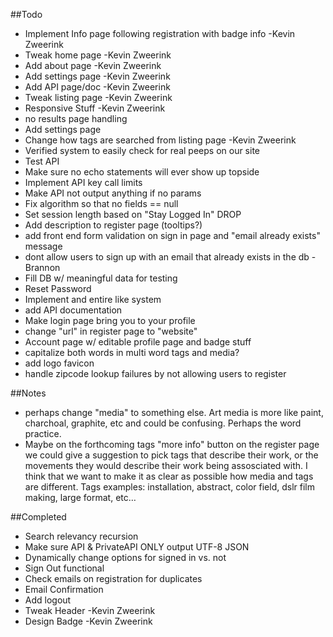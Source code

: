 ##Todo

- Implement Info page following registration with badge info -Kevin Zweerink
- Tweak home page -Kevin Zweerink
- Add about page -Kevin Zweerink
- Add settings page -Kevin Zweerink
- Add API page/doc -Kevin Zweerink
- Tweak listing page -Kevin Zweerink
- Responsive Stuff -Kevin Zweerink
- no results page handling
- Add settings page
- Change how tags are searched from listing page -Kevin Zweerink
- Verified system to easily check for real peeps on our site
- Test API
- Make sure no echo statements will ever show up topside
- Implement API key call limits
- Make API not output anything if no params
- Fix algorithm so that no fields == null
- Set session length based on "Stay Logged In" DROP
- Add description to register page (tooltips?)
- add front end form validation on sign in page and "email already exists" message
- dont allow users to sign up with an email that already exists in the db -Brannon
- Fill DB w/ meaningful data for testing
- Reset Password
- Implement and entire like system
- add API documentation
- Make login page bring you to your profile
- change "url" in register page to "website"
- Account page w/ editable profile page and badge stuff
- capitalize both words in multi word tags and media?
- add logo favicon
- handle zipcode lookup failures by not allowing users to register

##Notes
- perhaps change "media" to something else. Art media is more like paint, charchoal, graphite, etc and could be confusing. Perhaps the word practice.
- Maybe on the forthcoming tags "more info" button on the register page we could give a suggestion to pick tags that describe their work, or the movements they would describe their work being assosciated with. I think that we want to make it as clear as possible how media and tags are different. Tags examples: installation, abstract, color field, dslr film making, large format, etc…


##Completed

- Search relevancy recursion
- Make sure API & PrivateAPI ONLY output UTF-8 JSON
- Dynamically change options for signed in vs. not
- Sign Out functional
- Check emails on registration for duplicates
- Email Confirmation
- Add logout
- Tweak Header -Kevin Zweerink
- Design Badge -Kevin Zweerink
